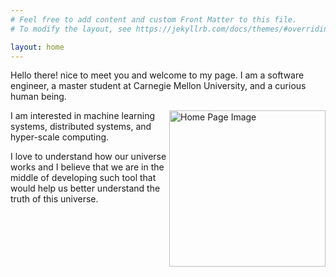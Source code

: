 ```yaml
---
# Feel free to add content and custom Front Matter to this file.
# To modify the layout, see https://jekyllrb.com/docs/themes/#overriding-theme-defaults

layout: home
---
```


Hello there! nice to meet you and welcome to my page. I am a software engineer, a master student at Carnegie Mellon University, and a curious human being.

<img align="right" src="/assets/img/home_page_image.JPG" alt="Home Page Image" width="250"/>

I am interested in machine learning systems, distributed systems, and hyper-scale computing. 

I love to understand how our universe works and I believe that we are in the middle of developing such tool that would help us better understand the truth of this universe.